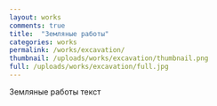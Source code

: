 ```yaml
---
layout: works
comments: true
title:  "Земляные работы"
categories: works
permalink: /works/excavation/
thumbnail: /uploads/works/excavation/thumbnail.png
full: /uploads/works/excavation/full.jpg
---
```



Земляные работы текст